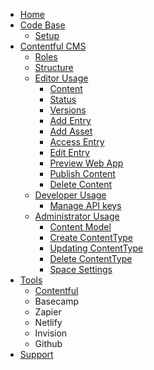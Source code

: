 - [Home](./Home)
- [Code Base](./Code-Base)
  - [Setup](./Setup)
- [Contentful CMS](./Contentful-CMS)
  - [Roles](./CMS-Roles)
  - [Structure](./CMS-Structure)
  - [Editor Usage](./CMS-Editor-Usage)
    - [Content](./CMS-Content)
    - [Status](./CMS-Status)
    - [Versions](./CMS-Versions)
    - [Add Entry](./CMS-Add-Entry)
    - [Add Asset](./CMS-Add-Asset)
    - [Access Entry](./CMS-Access-Entry)
    - [Edit Entry](./CMS-Edit-Entry)
    - [Preview Web App](./CMS-Preview)
    - [Publish Content](./CMS-Publish-Content)
    - [Delete Content](./CMS-Delete-Entry)
  - [Developer Usage](./CMS-Developer-Usage)
    - [Manage API keys](./CMS-API)
  - [Administrator Usage](./CMS-Admin-Usage)
    - [Content Model](./CMS-Content-Model)
    - [Create ContentType](./CMS-Create-ContentType)
    - [Updating ContentType](./CMS-Updating-ContentType)
    - [Delete ContentType](./CMS-Delete-ContentType)
    - [Space Settings](./CMS-Space-Settings)
- [Tools](./Tools)
  - [Contentful](./Contentful-CMS)
  - Basecamp
  - Zapier
  - Netlify
  - Invision
  - Github
- [Support](./Support)
